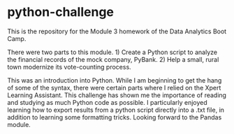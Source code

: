# python-challenge
This is the repository for the Module 3 homework of the Data Analytics Boot Camp.

There were two parts to this module. 1) Create a Python script to analyze the financial records of the mock company, PyBank. 2) Help a small, rural town modernize its vote-counting process.

This was an introduction into Python. While I am beginning to get the hang of some of the syntax, there were certain parts where I relied on the Xpert Learning Assistant. This challenge has shown me the importance of reading and studying as much Python code as possible. I particularly enjoyed learning how to export results from a python script directly into a .txt file, in addition to learning some formatting tricks. Looking forward to the Pandas module.
